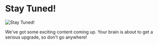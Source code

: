 # Stay Tuned!

![Stay Tuned!](https://media2.giphy.com/media/v1.Y2lkPTc5MGI3NjExaWQ4MjNkMDhpNHBrYm14OGoxZWVsNmY4N2pvbXkxenhkeGx4ZnlwZCZlcD12MV9pbnRlcm5hbF9naWZfYnlfaWQmY3Q9Zw/WygZ3Z7omNR0Vk30R4/giphy.gif)

We've got some exciting content coming up. Your brain is about to get a serious upgrade, so don't go anywhere!

